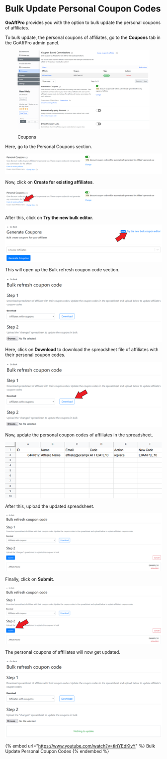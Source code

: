 # Bulk Update Personal Coupon Codes

**GoAffPro** provides you with the option to bulk update the personal coupons of affiliates.&#x20;

To bulk update, the personal coupons of affiliates, go to the **Coupons** tab in the GoAffPro admin panel.&#x20;

<figure><img src="../../../.gitbook/assets/image (138).png" alt=""><figcaption><p>Coupons</p></figcaption></figure>

Here, go to the Personal Coupons section.

![Personal Coupons](<../../../.gitbook/assets/image (759).png>)

Now, click on **Create for existing affiliates**.

![Click on Create for existing affiliates](<../../../.gitbook/assets/Screenshot 2022-06-14 021234.png>)

After this, click on **Try the new bulk editor**.

![Click on Try the new bulk editor](<../../../.gitbook/assets/image (817).png>)

This will open up the Bulk refresh coupon code section.

![Bulk refresh coupon code](<../../../.gitbook/assets/image (804).png>)

Here, click on **Download** to download the spreadsheet file of affiliates with their personal coupon codes.

![Click on Download](<../../../.gitbook/assets/image (2103).png>)

Now, update the personal coupon codes of affiliates in the spreadsheet.&#x20;

![Personal coupon code spreadsheet](<../../../.gitbook/assets/Screenshot 2022-06-14 021834.png>)

After this, upload the updated spreadsheet.

![Upload the spreadsheet](<../../../.gitbook/assets/image (604).png>)

Finally, click on **Submit**.

![Click on Submit](<../../../.gitbook/assets/image (1861).png>)

The personal coupons of affiliates will now get updated.

![](<../../../.gitbook/assets/image (1185).png>)

{% embed url="https://www.youtube.com/watch?v=tlriYEdKlyY" %}
Bulk Update Personal Coupon Codes
{% endembed %}
